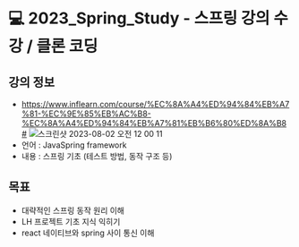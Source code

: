 # 💻 2023_Spring_Study - 스프링 강의 수강 / 클론 코딩

## 강의 정보
- https://www.inflearn.com/course/%EC%8A%A4%ED%94%84%EB%A7%81-%EC%9E%85%EB%AC%B8-%EC%8A%A4%ED%94%84%EB%A7%81%EB%B6%80%ED%8A%B8#
  ![스크린샷 2023-08-02 오전 12 00 11](https://github.com/henryseo1000/2023_Spring_Study/assets/81693499/1dd5a357-3a64-465d-b629-4d9c3b002398)
- 언어 : JavaSpring framework
- 내용 : 스프링 기초 (테스트 방법, 동작 구조 등)

## 목표
- 대략적인 스프링 동작 원리 이해
- LH 프로젝트 기초 지식 익히기
- react 네이티브와 spring 사이 통신 이해
